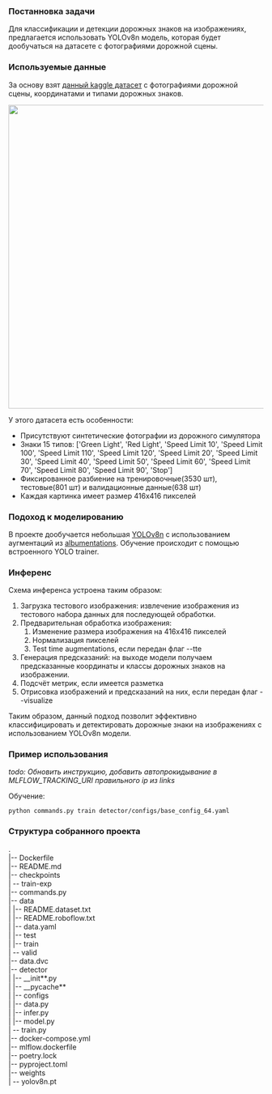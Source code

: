 ### Постанновка задачи

Для классификации и детекции дорожных знаков на изображениях, предлагается
использовать YOLOv8n модель, которая будет дообучаться на датасете с
фотографиями дорожной сцены.

### Используемые данные

За основу взят
[данный kaggle датасет](https://www.kaggle.com/datasets/pkdarabi/cardetection/data)
с фотографиями дорожной сцены, координатами и типами дорожных знаков.

<img src="https://github.com/Gaussiandra/traffic-signs-detection/assets/34653515/747129e7-879e-4407-a626-d8803cb67a75" width="600" />

У этого датасета есть особенности:

- Присутствуют синтетические фотографии из дорожного симулятора
- Знаки 15 типов: ['Green Light', 'Red Light', 'Speed Limit 10', 'Speed Limit
  100', 'Speed Limit 110', 'Speed Limit 120', 'Speed Limit 20', 'Speed Limit
  30', 'Speed Limit 40', 'Speed Limit 50', 'Speed Limit 60', 'Speed Limit 70',
  'Speed Limit 80', 'Speed Limit 90', 'Stop']
- Фиксированное разбиение на тренировочные(3530 шт), тестовые(801 шт) и
  валидационные данные(638 шт)
- Каждая картинка имеет размер 416x416 пикселей

### Подоход к моделированию

В проекте дообучается небольшая
[YOLOv8n](https://github.com/ultralytics/ultralytics) с использованием
аугментаций из
[albumentations](https://github.com/albumentations-team/albumentations).
Обучение происходит с помощью встроенного YOLO trainer.

### Инференс

Схема инференса устроена таким образом:

1. Загрузка тестового изображения: извлечение изображения из тестового набора
   данных для последующей обработки.
2. Предварительная обработка изображения:
   1. Изменение размера изображения на 416x416 пикселей
   2. Нормализация пикселей
   3. Test time augmentations, если передан флаг --tte
3. Генерация предсказаний: на выходе модели получаем предсказанные координаты и
   классы дорожных знаков на изображении.
4. Подсчёт метрик, если имеется разметка
5. Отрисовка изображений и предсказаний на них, если передан флаг --visualize

Таким образом, данный подход позволит эффективно классифицировать и
детектировать дорожные знаки на изображениях с использованием YOLOv8n модели.

### Пример использования

_todo: Обновить инструкцию, добавить автопрокидывание в MLFLOW_TRACKING_URI
правильного ip из links_

Обучение:

`python commands.py train detector/configs/base_config_64.yaml`

### Структура собранного проекта

.\
|-- Dockerfile\
|-- README.md\
|-- checkpoints\
| -- train-exp\
|-- commands.py\
|-- data\
| |-- README.dataset.txt\
| |-- README.roboflow.txt\
| |-- data.yaml\
| |-- test\
| |-- train\
| -- valid\
|-- data.dvc\
|-- detector\
| |-- \_\_init**.py\
| |-- \_\_pycache**\
| |-- configs\
| |-- data.py\
| |-- infer.py\
| |-- model.py\
| -- train.py\
|-- docker-compose.yml\
|-- mlflow.dockerfile\
|-- poetry.lock\
|-- pyproject.toml\
|-- weights\
| -- yolov8n.pt
